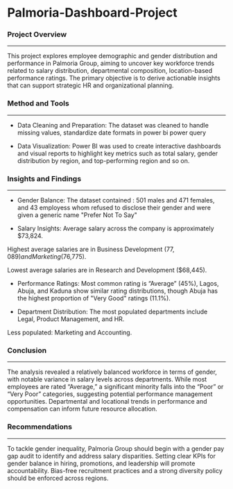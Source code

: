 # Palmoria-Dashboard-Project

### Project Overview
---
This project explores employee demographic and gender distribution and performance in Palmoria Group, aiming to uncover key workforce trends related to salary distribution,
departmental composition, location-based performance ratings. The primary objective is to derive actionable insights that can support strategic HR and organizational planning.
### Method and Tools
---
- Data Cleaning and Preparation: The dataset was cleaned to handle missing values, standardize date formats in power bi power query

- Data Visualization: Power BI was used to create interactive dashboards and visual reports to highlight key metrics such as total salary, gender distribution by region, and top-performing region and so on.

### Insights and Findings
---
- Gender Balance: The dataset contained : 501 males and 471 females, and 43 employess whom refused to disclose their gender and were given a generic name "Prefer Not To Say"

- Salary Insights: Average salary across the company is approximately $73,824.

Highest average salaries are in Business Development ($77,089) and Marketing ($76,775).

Lowest average salaries are in Research and Development ($68,445).

- Performance Ratings: Most common rating is “Average” (45%), Lagos, Abuja, and Kaduna show similar rating distributions, though Abuja has the highest proportion of "Very Good" ratings (11.1%).

- Department Distribution: The most populated departments include Legal, Product Management, and HR.

Less populated: Marketing and Accounting.

### Conclusion
---
The analysis revealed a relatively balanced workforce in terms of gender, with notable variance in salary levels across departments. While most employees are rated “Average,” a significant minority falls into the “Poor” or “Very Poor” categories, suggesting potential performance management opportunities. Departmental and locational trends in performance and compensation can inform future resource allocation.

### Recommendations
---
To tackle gender inequality, Palmoria Group should begin with a gender pay gap audit to identify and address salary disparities. Setting clear KPIs for gender balance in hiring, promotions, and leadership will promote accountability. Bias-free recruitment practices and a strong diversity policy should be enforced across regions.

